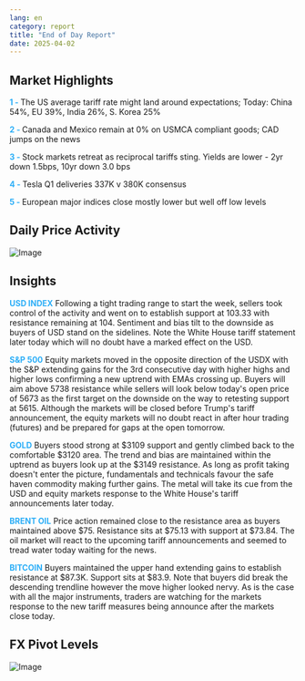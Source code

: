 ```yaml
---
lang: en
category: report
title: "End of Day Report"
date: 2025-04-02
---
```



<h2>Market Highlights</h2>
<strong style="color: #2caef7;">1 - </strong> The US average tariff rate might land around expectations; Today: China 54%, EU 39%, India 26%, S. Korea 25%

<strong style="color: #2caef7;">2 - </strong> Canada and Mexico remain at 0% on USMCA compliant goods; CAD jumps on the news

<strong style="color: #2caef7;">3 - </strong> Stock markets retreat as reciprocal tariffs sting. Yields are lower - 2yr down 1.5bps, 10yr down 3.0 bps

<strong style="color: #2caef7;">4 - </strong> Tesla Q1 deliveries 337K v 380K consensus

<strong style="color: #2caef7;">5 - </strong> European major indices close mostly lower but well off low levels



<h2>Daily Price Activity</h2>
<img src="https://markleighedu.github.io/img/Apr-2025/02-Apr-2025/price.jpg" alt="Image"/>

<h2>Insights</h2>
<strong style="color: #2caef7;">USD INDEX</strong> Following a tight trading range to start the week, sellers took control of the activity and went on to establish support at 103.33 with resistance remaining at 104. Sentiment and bias tilt to the downside as buyers of USD stand on the sidelines. Note the White House tariff statement later today which will no doubt have a marked effect on the USD.

<strong style="color: #2caef7;">S&P 500</strong> Equity markets moved in the opposite direction of the USDX with the S&P extending gains for the 3rd consecutive day with higher highs and higher lows confirming a new uptrend with EMAs crossing up. Buyers will aim above 5738 resistance while sellers will look below today's open price of 5673 as the first target on the downside on the way to retesting support at 5615. Although the markets will be closed before Trump's tariff announcement, the equity markets will no doubt react in after hour trading (futures) and be prepared for gaps at the open tomorrow.

<strong style="color: #2caef7;">GOLD</strong> Buyers stood strong at $3109 support and gently climbed back to the comfortable $3120 area. The trend and bias are maintained within the uptrend as buyers look up at the $3149 resistance. As long as profit taking doesn't enter the picture, fundamentals and technicals favour the safe haven commodity making further gains. The metal will take its cue from the USD and equity markets response to the White House's tariff announcements later today. 

<strong style="color: #2caef7;">BRENT OIL</strong> Price action remained close to the resistance area as buyers maintained above $75. Resistance sits at $75.13 with support at $73.84. The oil market will react to the upcoming tariff announcements and seemed to tread water today waiting for the news. 

<strong style="color: #2caef7;">BITCOIN</strong> Buyers maintained the upper hand extending gains to establish resistance at $87.3K. Support sits at $83.9. Note that buyers did break the descending trendline however the move higher looked nervy. As is the case with all the major instruments, traders are watching for the markets response to the new tariff measures being announce after the markets close today. 



<h2>FX Pivot Levels</h2>
<img src="https://markleighedu.github.io/img/Apr-2025/02-Apr-2025/pivot.jpg" alt="Image"/>